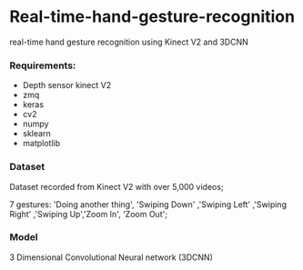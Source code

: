 # Real-time-hand-gesture-recognition
real-time hand gesture recognition using Kinect V2 and 3DCNN
### Requirements:
- Depth sensor kinect V2
- zmq
- keras
- cv2
- numpy
- sklearn
- matplotlib
### Dataset
Dataset recorded from Kinect V2 with over 5,000 videos;

7 gestures: 'Doing another thing', 'Swiping Down' ,'Swiping Left' ,'Swiping Right' ,'Swiping Up','Zoom In', 'Zoom Out';

### Model
3 Dimensional Convolutional Neural network (3DCNN)

